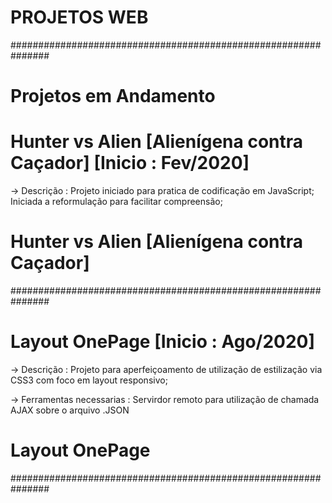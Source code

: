 # PROJETOS WEB #
###############################################################



# Projetos em Andamento




# Hunter vs Alien [Alienígena contra Caçador] [Inicio : Fev/2020]
-> Descrição : Projeto iniciado para pratica de codificação em JavaScript;
            Iniciada a reformulação para facilitar compreensão;
# Hunter vs Alien [Alienígena contra Caçador]
###############################################################
# Layout OnePage [Inicio : Ago/2020]
-> Descrição : Projeto para aperfeiçoamento de utilização de estilização via CSS3
            com foco em layout responsivo;

-> Ferramentas necessarias : Servirdor remoto para utilização de chamada AJAX sobre o arquivo .JSON
# Layout OnePage
###############################################################

  

